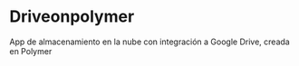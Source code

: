 # Driveonpolymer
App de almacenamiento en la nube con integración a Google Drive, creada en Polymer
